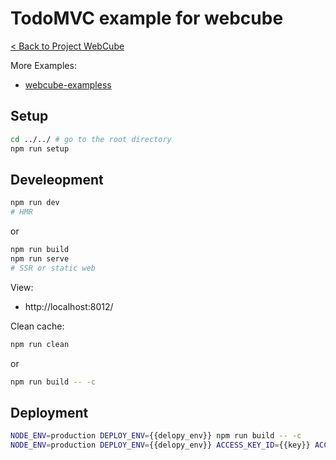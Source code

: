 # TodoMVC example for webcube

[< Back to Project WebCube](https://github.com/dexteryy/Project-WebCube/)

More Examples:

* [webcube-exampless](../webcube-examples)

## Setup

```bash
cd ../../ # go to the root directory
npm run setup
```

## Develeopment

```bash
npm run dev
# HMR
```

or

```bash
npm run build
npm run serve
# SSR or static web
```

View:

* http://localhost:8012/

Clean cache:

```bash
npm run clean
```

or

```bash
npm run build -- -c
```

## Deployment

```bash
NODE_ENV=production DEPLOY_ENV={{delopy_env}} npm run build -- -c
NODE_ENV=production DEPLOY_ENV={{delopy_env}} ACCESS_KEY_ID={{key}} ACCESS_KEY_SECRET={{scecret}} MONOREPO_PACKAGES_PATH=packages ENABLE_CHINA_MIRROR=true REGISTRY_URL="{{registry}}/{{namespace}}/{{image}}:{{tag}}" npm run deploy
```



